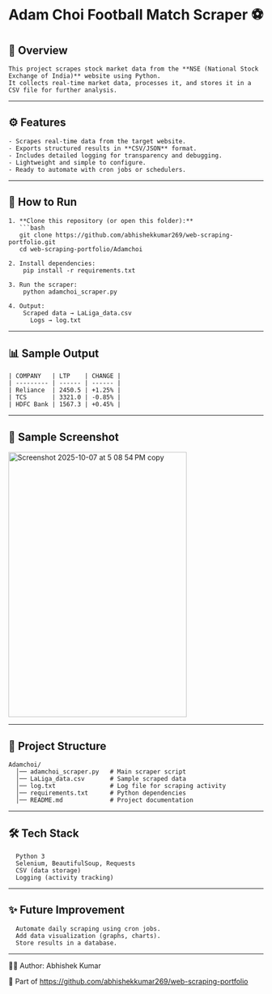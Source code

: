 # Adam Choi Football Match Scraper ⚽

## 📌 Overview
    This project scrapes stock market data from the **NSE (National Stock Exchange of India)** website using Python.  
    It collects real-time market data, processes it, and stores it in a CSV file for further analysis.

---

## ⚙️ Features
    - Scrapes real-time data from the target website.  
    - Exports structured results in **CSV/JSON** format.  
    - Includes detailed logging for transparency and debugging.  
    - Lightweight and simple to configure.  
    - Ready to automate with cron jobs or schedulers.

---

## 🚀 How to Run

    1. **Clone this repository (or open this folder):**
       ```bash
       git clone https://github.com/abhishekkumar269/web-scraping-portfolio.git
       cd web-scraping-portfolio/Adamchoi
    
    2. Install dependencies:
        pip install -r requirements.txt
    
    3. Run the scraper:
        python adamchoi_scraper.py
    
    4. Output:
        Scraped data → LaLiga_data.csv
          Logs → log.txt

---

## 📊 Sample Output

    | COMPANY   | LTP    | CHANGE |
    | --------- | ------ | ------ |
    | Reliance  | 2450.5 | +1.25% |
    | TCS       | 3321.0 | -0.85% |
    | HDFC Bank | 1567.3 | +0.45% |
    

---
## 📸 Sample Screenshot

<img width="352" height="523" alt="Screenshot 2025-10-07 at 5 08 54 PM copy" src="https://github.com/user-attachments/assets/5da6a434-76a7-47df-9898-91a1e840bc58" />

---
## 📂 Project Structure
      
    Adamchoi/
      │── adamchoi_scraper.py   # Main scraper script
      │── LaLiga_data.csv       # Sample scraped data
      │── log.txt               # Log file for scraping activity
      │── requirements.txt      # Python dependencies
      │── README.md             # Project documentation
---

## 🛠️ Tech Stack

      Python 3
      Selenium, BeautifulSoup, Requests  
      CSV (data storage)
      Logging (activity tracking)

---
## ✨ Future Improvement

      Automate daily scraping using cron jobs.
      Add data visualization (graphs, charts).
      Store results in a database.

---
👨‍💻 Author: Abhishek Kumar

  🔗 Part of https://github.com/abhishekkumar269/web-scraping-portfolio
